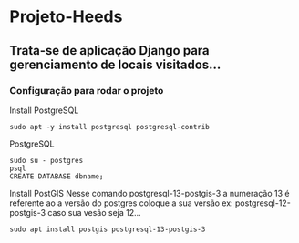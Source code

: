 # Projeto-Heeds 
## Trata-se de aplicação Django para gerenciamento de locais visitados...
### Configuração para rodar o projeto


Install PostgreSQL

    sudo apt -y install postgresql postgresql-contrib
    
PostgreSQL

    sudo su - postgres
    psql
    CREATE DATABASE dbname;

Install PostGIS
Nesse comando postgresql-13-postgis-3 a numeração 13 é referente ao a versão do postgres coloque a sua versão ex: postgresql-12-postgis-3 caso sua vesão seja 12...

    sudo apt install postgis postgresql-13-postgis-3

